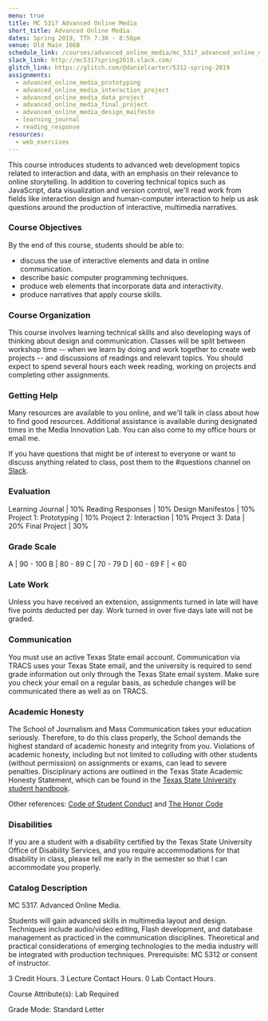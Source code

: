 ```yaml
---
menu: true
title: MC 5317 Advanced Online Media
short_title: Advanced Online Media
dates: Spring 2019, TTh 7:30 - 8:56pm
venue: Old Main 106B
schedule_link: /courses/advanced_online_media/mc_5317_advanced_online_media_schedule_spring2018.html
slack_link: http://mc5317spring2019.slack.com/
glitch_link: https://glitch.com/@danielcarter/5312-spring-2019
assignments:
  - advanced_online_media_prototyping
  - advanced_online_media_interaction_project
  - advanced_online_media_data_project
  - advanced_online_media_final_project
  - advanced_online_media_design_maifesto
  - learning_journal
  - reading_response
resources:
  - web_exercises  
---
```


This course introduces students to advanced web development topics related to interaction and data, with an emphasis on their relevance to online storytelling. In addition to covering technical topics such as JavaScript, data visualization and version control, we'll read work from fields like interaction design and human-computer interaction to help us ask questions around the production of interactive, multimedia narratives.

### Course Objectives

By the end of this course, students should be able to:

- discuss the use of interactive elements and data in online communication.
- describe basic computer programming techniques.
- produce web elements that incorporate data and interactivity.
- produce narratives that apply course skills.

### Course Organization

This course involves learning technical skills and also developing ways of thinking about design and communication. Classes will be split between workshop time -- when we learn by doing and work together to create web projects -- and discussions of readings and relevant topics. You should expect to spend several hours each week reading, working on projects and completing other assignments.

### Getting Help

Many resources are available to you online, and we'll talk in class about how to find good resources. Additional assistance is available during designated times in the Media Innovation Lab. You can also come to my office hours or email me.

If you have questions that might be of interest to everyone or want to discuss anything related to class, post them to the #questions channel on  [Slack]({{page.slack_link}}).

### Evaluation

Learning Journal | 10%
Reading Responses | 10%
Design Manifestos | 10%
Project 1: Prototyping | 10%
Project 2: Interaction | 10%
Project 3: Data | 20%
Final Project | 30%

### Grade Scale

A | 90 - 100
B | 80 - 89
C | 70 - 79
D | 60 - 69
F | < 60

### Late Work

Unless you have received an extension, assignments turned in late will have five points deducted per day. Work turned in over five days late will not be graded.

### Communication

You must use an active Texas State email account. Communication via TRACS uses your Texas State email, and the university is required to send grade information out only through the Texas State email system. Make sure you check your email on a regular basis, as schedule changes will be communicated there as well as on TRACS.

### Academic Honesty

The School of Journalism and Mass Communication takes your education seriously. Therefore, to do this class properly, the School demands the highest standard of academic honesty and integrity from you. Violations of academic honesty, including but not limited to colluding with other students (without permission) on assignments or exams, can lead to severe penalties. Disciplinary actions are outlined in the Texas State Academic Honesty Statement, which can be found in the [Texas State University student handbook](http://www.dos.txstate.edu/handbook.html).

Other references: [Code of Student Conduct](http://www.dos.txstate.edu/handbook/rules/cosc.html) and [The Honor Code](http://www.txstate.edu/honorcodecouncil/Academic-Integrity.html)

### Disabilities

If you are a student with a disability certified by the Texas State University Office of Disability Services, and you require accommodations for that disability in class, please tell me early in the semester so that I can accommodate you properly.

### Catalog Description
MC 5317. Advanced Online Media.

Students will gain advanced skills in multimedia layout and design. Techniques include audio/video editing, Flash development, and database management as practiced in the communication disciplines. Theoretical and practical considerations of emerging technologies to the media industry will be integrated with production techniques. Prerequisite: MC 5312 or consent of instructor.

3 Credit Hours. 3 Lecture Contact Hours. 0 Lab Contact Hours.

Course Attribute(s): Lab Required

Grade Mode: Standard Letter
